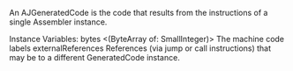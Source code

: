 An AJGeneratedCode is the code that results from the instructions of a single Assembler instance.

Instance Variables:
	bytes	<(ByteArray of: SmallInteger)> The machine code
	labels	<Dictionary>
	externalReferences	<IdentitySet of AJExternalReference> References (via jump or call instructions) that may be to a different GeneratedCode instance.